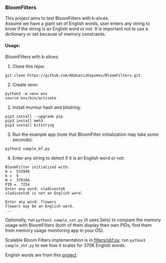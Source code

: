 ### BloomFilters
This project aims to test BloomFilters with k-slices.  
Assume we have a giant set of English words,
user enters any string to know if the string is an English word or not.
It is important not to use a dictionary or set because of memory constraints.

#### Usage:
BloomFilters with k-slices:  
1. Clone this repo:  
```
git clone https://github.com/AbduazizKayumov/BloomFilters.git
```
2. Create venv:
```
python3 -m venv env
source env/bin/activate
```
2. Install murmur hash and bitstring:
```
pip3 install --upgrade pip
pip3 install mmh3
pip3 install bitstring
```  
3. Run the example app (note that BloomFilter initialization may take some seconds):
```
python3 sample_bf.py
```  
4. Enter any string to detect if it is an English word or not:
```
BloomFilter initialized with: 
m =  533948
k =  9
N =  370104
PID =  7254
Enter any word: vladivostok
vladivostok is not an English word.

Enter any word: flowers
flowers may be an English word.
...
```

Optionally, run ```python3 sample_set.py``` (it uses Sets) to compare the memory usage with BloomFilters (both of them display their own PIDs, find them from memory usage monitoring app in your OS).

Scalable Bloom Filters implementation is in [filters/sbf.py](https://github.com/AbduazizKayumov/BloomFilters/blob/master/filters/sbf.py), run ```python3 sample_sbf.py``` to see how it scales for 370K English words.

English words are from this [project](
https://github.com/dwyl/english-words/blob/master/words_alpha.txt).
